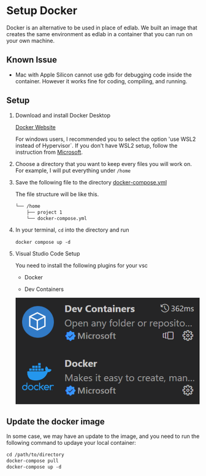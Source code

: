# Setup Docker

Docker is an alternative to be used in place of edlab. We built an image that creates the same environment as edlab in a container that you can run on your own machine. 

## Known Issue

- Mac with Apple Silicon cannot use gdb for debugging code inside the container. However it works fine for coding, compiling, and running.

## Setup 

1. Download and install Docker Desktop

    [Docker Website](https://www.docker.com/products/docker-desktop/) 

    For windows users, I recommended you to select the option 'use WSL2 instead of Hypervisor`. If you don't have WSL2 setup, follow the instruction from [Microsoft](https://learn.microsoft.com/en-us/windows/wsl/install). 


2. Choose a directory that you want to keep every files you will work on.
For example, I will put everything under `/home`

3. Save the following file to the directory
[docker-compose.yml](./docker-compose.yml)

    The file structure will be like this. 
    ```
    └── /home
        ├── project 1 
        └── docker-compose.yml
    ```
4. In your terminal, `cd` into the directory and run

    `docker compose up -d`

5. Visual Studio Code Setup
    
    You need to install the following plugins for your vsc

    - Docker
        
    - Dev Containers

    ![](vsc_ext.png)


## Update the docker image

In some case, we may have an update to the image, and you need to run the following command to updaye your local container:

```
cd /path/to/directory 
docker-compose pull
docker-compose up -d
```
